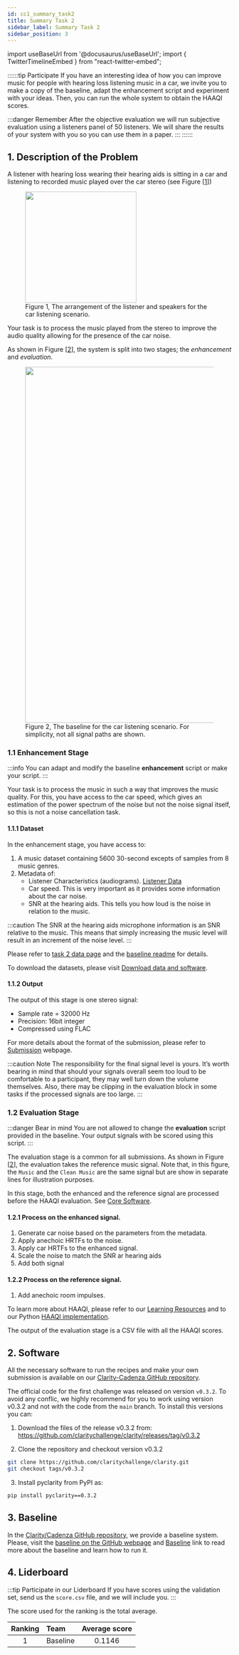 ```yaml
---
id: cc1_summary_task2
title: Summary Task 2
sidebar_label: Summary Task 2
sidebar_position: 3
---
```

import useBaseUrl from '@docusaurus/useBaseUrl';
import { TwitterTimelineEmbed } from "react-twitter-embed";

::::::tip Participate
If you have an interesting idea of how you can improve music for people with hearing loss listening music in a car, 
we invite you to make a copy of the baseline, adapt the enhancement script and experiment with your ideas. 
Then, you can run the whole system to obtain the HAAQI scores.

:::danger Remember
After the objective evaluation we will run subjective evaluation using a listeners panel of 50 listeners.
We will share the results of your system with you so you can use them in a paper. 
:::
::::::

## 1. Description of the Problem

A listener with hearing loss wearing their hearing aids is sitting in a car and listening to recorded music played 
over the car stereo (see Figure [[1](#fig1)])

<figure id="fig1">
<img width="250" src={useBaseUrl('/img/Car_scenario.png')} />
<figcaption>Figure 1, The arrangement of the listener and speakers for the car listening scenario.</figcaption>
</figure>


Your task is to process the music played from the stereo to improve the audio quality allowing 
for the presence of the car noise.

As shown in Figure [[2](#fig2)], the system is split into two stages; the _enhancement_ and _evaluation_.

<figure id="fig2">
<img width="800" src={useBaseUrl('/img/car_simple_v2.png')} />
<figcaption>Figure 2, The baseline for the car listening scenario. For simplicity, not all signal paths are shown.</figcaption>
</figure>

### 1.1 Enhancement Stage
:::info
You can adapt and modify the baseline **enhancement** script or make your script.
:::

Your task is to process the music in such a way that improves the music quality.
For this, you have access to the car speed, which gives an estimation of the power spectrum of the noise
but not the noise signal itself, so this is not a noise cancellation task.

#### 1.1.1 Dataset

In the enhancement stage, you have access to:

1. A music dataset containing 5600 30-second excepts of samples from 8 music genres. 
2. Metadata of:
    - Listener Characteristics (audiograms). [Listener Data](Data/cc1_data_listener)
    - Car speed. This is very important as it provides some information about the car noise.
    - SNR at the hearing aids. This tells you how loud is the noise in relation to the music.

:::caution
The SNR at the hearing aids microphone information is an SNR relative to the music.
This means that simply increasing the music level will result in an increment of the noise level.
:::

Please refer to [task 2 data page](Data/cc1_data_overview_car) and
the [baseline readme](https://github.com/claritychallenge/clarity/tree/main/recipes/cad1/task2/baseline) for details.

To download the datasets, please visit [Download data and software](Take%20part/cc1_download#21-task-2---car).

#### 1.1.2 Output

The output of this stage is one stereo signal:
- Sample rate = 32000 Hz
- Precision: 16bit integer
- Compressed using FLAC

For more details about the format of the submission, please refer to [Submission](Take%20part/cc1_submission) webpage.

:::caution Note
The responsibility for the final signal level is yours.
It’s worth bearing in mind that should your signals overall seem too loud to be comfortable to a participant,
they may well turn down the volume themselves. Also, there may be clipping in the evaluation block in some tasks
if the processed signals are too large.
:::

### 1.2 Evaluation Stage

:::danger Bear in mind
You are not allowed to change the **evaluation** script provided in the baseline.
Your output signals with be scored using this script.
:::

The evaluation stage is a common for all submissions.
As shown in Figure [[2](#fig2)], the evaluation takes the reference music signal. Note that, in this figure, the
`Music` and the `Clean Music` are the same signal but are show in separate lines for illustration purposes.

In this stage, both the enhanced and the reference signal are processed before the HAAQI evaluation. 
See [Core Software](Software/cc1_core_software#21-car-acoustics-model).

#### 1.2.1 Process on the enhanced signal.

1. Generate car noise based on the parameters from the metadata.
2. Apply anechoic HRTFs to the noise.
3. Apply car HRTFs to the enhanced signal.
4. Scale the noise to match the SNR ar hearing aids
5. Add both signal

#### 1.2.2 Process on the reference signal.

1. Add anechoic room impulses.

To learn more about HAAQI, please refer to our [Learning Resources](../learning_resources/Hearing_aid_processing/edu_HAP_HA_processed_speech)
and to our Python [HAAQI implementation](https://github.com/claritychallenge/clarity/blob/cad1task1-baseline2/clarity/evaluator/haaqi/haaqi.py).

The output of the evaluation stage is a CSV file with all the HAAQI scores.

## 2. Software

All the necessary software to run the recipes and make your own submission is available on our [Clarity-Cadenza
GitHub repository](https://github.com/claritychallenge/clarity).

The official code for the first challenge was released on version `v0.3.2`.
To avoid any conflic, we highly recommend for you to work using version v0.3.2 and
not with the code from the `main` branch. To install this versions you can:

1. Download the files of the release v0.3.2 from:
   https://github.com/claritychallenge/clarity/releases/tag/v0.3.2

2. Clone the repository and checkout version v0.3.2

```bash
git clone https://github.com/claritychallenge/clarity.git
git checkout tags/v0.3.2
```

3. Install pyclarity from PyPI as:

```bash
pip install pyclarity==0.3.2
```

## 3. Baseline

In the [Clarity/Cadenza GitHub repository](https://github.com/claritychallenge/clarity), we provide a baseline system.
Please, visit the [baseline on the GitHub webpage](https://github.com/claritychallenge/clarity/tree/cad1task1-baseline2/recipes/cad1/task2/baseline)
and [Baseline](Software/cc1_baseline#2-task-2-car) link to read more about the baseline and learn how to run it.

## 4. Liderboard

:::tip Participate in our Liderboard
If you have scores using the validation set, send us the `score.csv` file, and we will include you.
:::

The score used for the ranking is the total average.

| Ranking | Team                    | Average score | 
|:-------:|:------------------------|:-------------:|
|    1    | Baseline                |    0.1146     |
